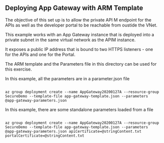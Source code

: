## Deploying App Gateway with ARM Template

The objective of this set up is to allow the private API M endpoint for the APIs as well as the developer portal to be reachable from oustide the VNet.

This example works with an App Gateway instance that is deployed into a private subnet in the same virtual network as the APIM instance.

It exposes a public IP address that is bound to two HTTPS listeners - one for the APIs and one for the Portal.

The ARM template and the Parameters file in this directory can be used for this exercise.

In this example, all the parameters are in a parameter.json file

```shell

az group deployment create --name AppGateway20200127A --resource-group SecureDemo --template-file app-gateway-template.json --parameters @app-gateway-parameters.json

```
In this example, there are some standalone parameters loaded from a file

```shell

az group deployment create --name AppGateway20200127A --resource-group SecureDemo --template-file app-gateway-template.json --parameters @app-gateway-parameters.json apiCertificate=@stringContent.txt portalCertificate=@stringContent.txt

```